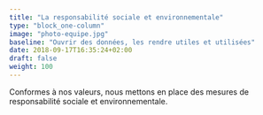 ```yaml
---
title: "La responsabilité sociale et environnementale"
type: "block_one-column"
image: "photo-equipe.jpg"
baseline: "Ouvrir des données, les rendre utiles et utilisées"
date: 2018-09-17T16:35:24+02:00
draft: false
weight: 100
---
```


Conformes à nos valeurs, nous mettons en place des mesures de responsabilité sociale et environnementale.